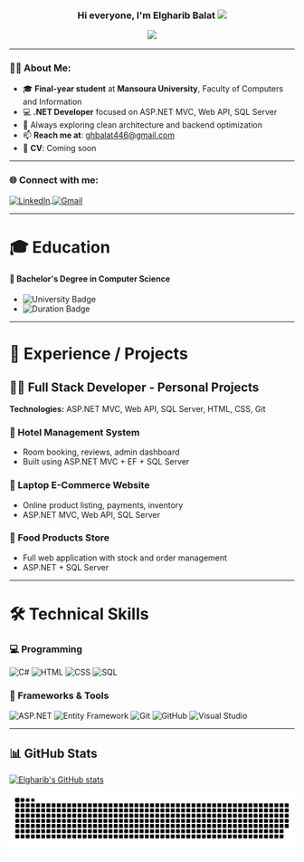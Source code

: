 <h3 align="center">
  Hi everyone, I'm Elgharib Balat
  <img src="https://media.giphy.com/media/hvRJCLFzcasrR4ia7z/giphy.gif" width="28">
</h3>

<p align="center">
  <a href="https://github.com/DenverCoder1/readme-typing-svg">
    <img src="https://readme-typing-svg.herokuapp.com/?lines=.NET%20Developer;Backend%20Enthusiast;Always%20learning%20new%20things&font=Fira%20Code&center=true&width=440&height=45&color=4CAF50&vCenter=true&size=22">
  </a>
</p>

---

### 👨‍💻 About Me:
- 🎓 **Final-year student** at **Mansoura University**, Faculty of Computers and Information  
- 💻 **.NET Developer** focused on ASP.NET MVC, Web API, SQL Server  
- 🚀 Always exploring clean architecture and backend optimization  
- 📫 **Reach me at**: [ghbalat446@gmail.com](mailto:ghbalat446@gmail.com)  
- 📄 **CV**: Coming soon  
---

<h3 align="left">🌐 Connect with me:</h3>
<p align="left">
  <a href="https://www.linkedin.com/in/elgharib-balat-4256882b5/" target="_blank">
    <img align="center" src="https://raw.githubusercontent.com/rahuldkjain/github-profile-readme-generator/master/src/images/icons/Social/linked-in-alt.svg" alt="LinkedIn" height="40" width="40" />
  </a>
  <a href="mailto:ghbalat446@gmail.com" target="_blank">
    <img align="center" src="https://upload.wikimedia.org/wikipedia/commons/4/4e/Gmail_Icon.png" alt="Gmail" height="40" width="40" />
  </a>
</p>

---

# 🎓 Education

#### 🏫 **Bachelor's Degree in Computer Science**
- ![University Badge](https://img.shields.io/badge/Mansoura_University-0055A4?style=flat&logo=university&logoColor=white)
- ![Duration Badge](https://img.shields.io/badge/Expected_Graduation-2025-yellow)

---

# 💼 Experience / Projects

## 🧑‍💻 Full Stack Developer - Personal Projects  
**Technologies:** ASP.NET MVC, Web API, SQL Server, HTML, CSS, Git

### 🔹 Hotel Management System  
- Room booking, reviews, admin dashboard  
- Built using ASP.NET MVC + EF + SQL Server

### 🔹 Laptop E-Commerce Website  
- Online product listing, payments, inventory  
- ASP.NET MVC, Web API, SQL Server

### 🔹 Food Products Store  
- Full web application with stock and order management  
- ASP.NET + SQL Server

---

# 🛠️ Technical Skills

### 💻 Programming
![C#](https://img.shields.io/badge/C%23-239120?style=flat&logo=c-sharp&logoColor=white)
![HTML](https://img.shields.io/badge/HTML5-E34F26?style=flat&logo=html5&logoColor=white)
![CSS](https://img.shields.io/badge/CSS3-1572B6?style=flat&logo=css3&logoColor=white)
![SQL](https://img.shields.io/badge/SQL_Server-CC2927?style=flat&logo=microsoft-sql-server&logoColor=white)

### 🧰 Frameworks & Tools
![ASP.NET](https://img.shields.io/badge/ASP.NET-5C2D91?style=flat&logo=.net&logoColor=white)
![Entity Framework](https://img.shields.io/badge/Entity_Framework-512BD4?style=flat)
![Git](https://img.shields.io/badge/Git-F05032?style=flat&logo=git&logoColor=white)
![GitHub](https://img.shields.io/badge/GitHub-181717?style=flat&logo=github&logoColor=white)
![Visual Studio](https://img.shields.io/badge/Visual_Studio-5C2D91?style=flat&logo=visual-studio&logoColor=white)

---

## 📊 GitHub Stats
[![Elgharib's GitHub stats](https://github-readme-stats.vercel.app/api?username=ElgharibAhmed091&show_icons=true&count_private=true)](https://github.com/anuraghazra/github-readme-stats)

![snake gif](https://raw.githubusercontent.com/SakerDakak/SakerDakak/18c8e620265b49dbcc664d11c6dd0cb88a2a87fd/Images/github-snake.svg)

